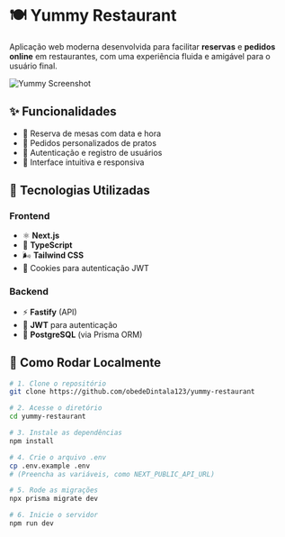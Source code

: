 # 🍽️ Yummy Restaurant

Aplicação web moderna desenvolvida para facilitar **reservas** e **pedidos online** em restaurantes, com uma experiência fluida e amigável para o usuário final.

![Yummy Screenshot](https://private-user-images.githubusercontent.com/121716336/461361148-34212562-fcc2-4ec9-a95e-a34e69ab9ca9.png?jwt=eyJhbGciOiJIUzI1NiIsInR5cCI6IkpXVCJ9.eyJpc3MiOiJnaXRodWIuY29tIiwiYXVkIjoicmF3LmdpdGh1YnVzZXJjb250ZW50LmNvbSIsImtleSI6ImtleTUiLCJleHAiOjE3NTE0MzQxNjAsIm5iZiI6MTc1MTQzMzg2MCwicGF0aCI6Ii8xMjE3MTYzMzYvNDYxMzYxMTQ4LTM0MjEyNTYyLWZjYzItNGVjOS1hOTVlLWEzNGU2OWFiOWNhOS5wbmc_WC1BbXotQWxnb3JpdGhtPUFXUzQtSE1BQy1TSEEyNTYmWC1BbXotQ3JlZGVudGlhbD1BS0lBVkNPRFlMU0E1M1BRSzRaQSUyRjIwMjUwNzAyJTJGdXMtZWFzdC0xJTJGczMlMkZhd3M0X3JlcXVlc3QmWC1BbXotRGF0ZT0yMDI1MDcwMlQwNTI0MjBaJlgtQW16LUV4cGlyZXM9MzAwJlgtQW16LVNpZ25hdHVyZT04MTMzYWVjNGNhMmQ3ZGViNmVhYThkMzExMTFiOWU5N2U3MjhjMDBmZDhmNjE1NDk1NTBkMjAxMjZlZWJiNDgzJlgtQW16LVNpZ25lZEhlYWRlcnM9aG9zdCJ9.LdPsaAuM61jc1uLc0TT6kBhmx2iRFOKmM8_I12wYYOY) <!-- (adicione um screenshot real se quiser) -->

## ✨ Funcionalidades

- 📆 Reserva de mesas com data e hora
- 🛒 Pedidos personalizados de pratos
- 🔐 Autenticação e registro de usuários
- 🎨 Interface intuitiva e responsiva

## 🧪 Tecnologias Utilizadas

### Frontend
- ⚛️ **Next.js**
- 🔷 **TypeScript**
- 🌬️ **Tailwind CSS**
- 🍪 Cookies para autenticação JWT

### Backend

- ⚡ **Fastify** (API)
- 🔐 **JWT** para autenticação
- 🐘 **PostgreSQL** (via Prisma ORM)

## 🚀 Como Rodar Localmente

```bash
# 1. Clone o repositório
git clone https://github.com/obedeDintala123/yummy-restaurant

# 2. Acesse o diretório
cd yummy-restaurant

# 3. Instale as dependências
npm install

# 4. Crie o arquivo .env
cp .env.example .env
# (Preencha as variáveis, como NEXT_PUBLIC_API_URL)

# 5. Rode as migrações
npx prisma migrate dev

# 6. Inicie o servidor
npm run dev
